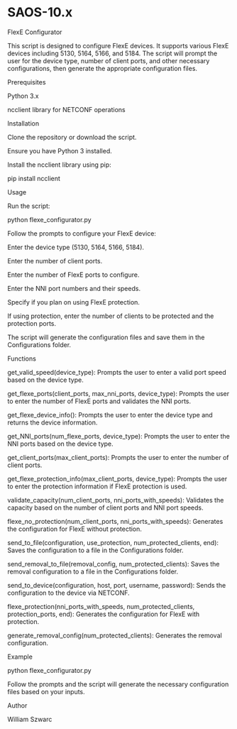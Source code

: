 # SAOS-10.x
FlexE Configurator

This script is designed to configure FlexE devices. It supports various FlexE devices including 5130, 5164, 5166, and 5184. The script will prompt the user for the device type, number of client ports, and other necessary configurations, then generate the appropriate configuration files.


Prerequisites


Python 3.x

ncclient library for NETCONF operations


Installation


Clone the repository or download the script.

Ensure you have Python 3 installed.

Install the ncclient library using pip:


pip install ncclient

Usage


Run the script:


python flexe_configurator.py


Follow the prompts to configure your FlexE device:



Enter the device type (5130, 5164, 5166, 5184).

Enter the number of client ports.

Enter the number of FlexE ports to configure.

Enter the NNI port numbers and their speeds.

Specify if you plan on using FlexE protection.

If using protection, enter the number of clients to be protected and the protection ports.



The script will generate the configuration files and save them in the Configurations folder.


Functions


get_valid_speed(device_type): Prompts the user to enter a valid port speed based on the device type.

get_flexe_ports(client_ports, max_nni_ports, device_type): Prompts the user to enter the number of FlexE ports and validates the NNI ports.

get_flexe_device_info(): Prompts the user to enter the device type and returns the device information.

get_NNI_ports(num_flexe_ports, device_type): Prompts the user to enter the NNI ports based on the device type.

get_client_ports(max_client_ports): Prompts the user to enter the number of client ports.

get_flexe_protection_info(max_client_ports, device_type): Prompts the user to enter the protection information if FlexE protection is used.

validate_capacity(num_client_ports, nni_ports_with_speeds): Validates the capacity based on the number of client ports and NNI port speeds.

flexe_no_protection(num_client_ports, nni_ports_with_speeds): Generates the configuration for FlexE without protection.

send_to_file(configuration, use_protection, num_protected_clients, end): Saves the configuration to a file in the Configurations folder.

send_removal_to_file(removal_config, num_protected_clients): Saves the removal configuration to a file in the Configurations folder.

send_to_device(configuration, host, port, username, password): Sends the configuration to the device via NETCONF.

flexe_protection(nni_ports_with_speeds, num_protected_clients, protection_ports, end): Generates the configuration for FlexE with protection.

generate_removal_config(num_protected_clients): Generates the removal configuration.


Example

python flexe_configurator.py

Follow the prompts and the script will generate the necessary configuration files based on your inputs.



Author

William Szwarc
